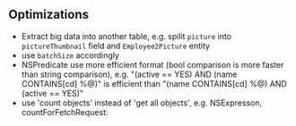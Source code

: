 
## Optimizations

* Extract big data into another table, e.g. spilit `picture` into `pictureThumbnail` field and `Employee2Picture` entity
* use `batchSize` accordingly
* NSPredicate use more efficient format (bool comparison is more faster than string comparison), e.g. "(active == YES) AND (name CONTAINS[cd] %@)" is efficient than "(name CONTAINS[cd] %@) AND (active == YES)"
* use 'count objects' instead of 'get all objects', e.g. NSExpresson, countForFetchRequest:

